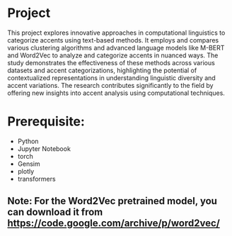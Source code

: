 # Project

This project explores innovative approaches in computational linguistics to categorize accents using text-based methods. It employs and compares various clustering algorithms and advanced language models like M-BERT and Word2Vec to analyze and categorize accents in nuanced ways. The study demonstrates the effectiveness of these methods across various datasets and accent categorizations, highlighting the potential of contextualized representations in understanding linguistic diversity and accent variations. The research contributes significantly to the field by offering new insights into accent analysis using computational techniques.

# Prerequisite:
* Python
* Jupyter Notebook
* torch
* Gensim
* plotly
* transformers

## Note: For the Word2Vec pretrained model, you can download it from https://code.google.com/archive/p/word2vec/
